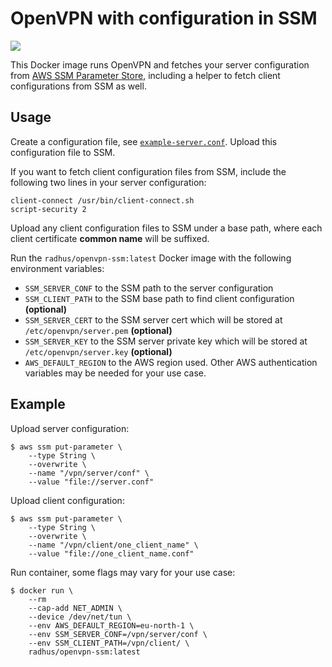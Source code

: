 # OpenVPN with configuration in SSM

[![](https://img.shields.io/docker/pulls/radhus/openvpn-ssm.svg)](https://hub.docker.com/r/radhus/openvpn-ssm/)

This Docker image runs OpenVPN and fetches your server configuration from [AWS SSM Parameter Store](https://docs.aws.amazon.com/systems-manager/latest/userguide/systems-manager-paramstore.html), including a helper to fetch client configurations from SSM as well.

## Usage

Create a configuration file, see [`example-server.conf`](example-server.conf). Upload this configuration file to SSM.

If you want to fetch client configuration files from SSM, include the following two lines in your server configuration:
```
client-connect /usr/bin/client-connect.sh
script-security 2
```

Upload any client configuration files to SSM under a base path, where each client certificate **common name** will be suffixed.

Run the `radhus/openvpn-ssm:latest` Docker image with the following environment variables:
* `SSM_SERVER_CONF` to the SSM path to the server configuration
* `SSM_CLIENT_PATH` to the SSM base path to find client configuration **(optional)**
* `SSM_SERVER_CERT` to the SSM server cert which will be stored at `/etc/openvpn/server.pem` **(optional)**
* `SSM_SERVER_KEY` to the SSM server private key which will be stored at `/etc/openvpn/server.key` **(optional)**
* `AWS_DEFAULT_REGION` to the AWS region used. Other AWS authentication variables may be needed for your use case.

## Example

Upload server configuration:

```shell
$ aws ssm put-parameter \
	--type String \
	--overwrite \
	--name "/vpn/server/conf" \
	--value "file://server.conf"
```

Upload client configuration:

```shell
$ aws ssm put-parameter \
	--type String \
	--overwrite \
	--name "/vpn/client/one_client_name" \
	--value "file://one_client_name.conf"
```

Run container, some flags may vary for your use case:

```shell
$ docker run \
    --rm 
    --cap-add NET_ADMIN \
    --device /dev/net/tun \
    --env AWS_DEFAULT_REGION=eu-north-1 \
    --env SSM_SERVER_CONF=/vpn/server/conf \
    --env SSM_CLIENT_PATH=/vpn/client/ \
    radhus/openvpn-ssm:latest
```